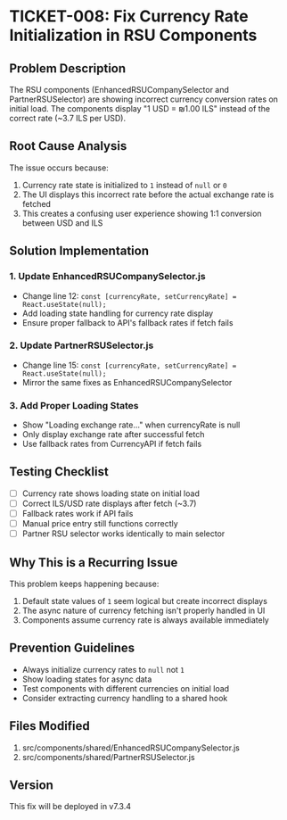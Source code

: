 # TICKET-008: Fix Currency Rate Initialization in RSU Components

## Problem Description
The RSU components (EnhancedRSUCompanySelector and PartnerRSUSelector) are showing incorrect currency conversion rates on initial load. The components display "1 USD = ₪1.00 ILS" instead of the correct rate (~3.7 ILS per USD).

## Root Cause Analysis
The issue occurs because:
1. Currency rate state is initialized to `1` instead of `null` or `0`
2. The UI displays this incorrect rate before the actual exchange rate is fetched
3. This creates a confusing user experience showing 1:1 conversion between USD and ILS

## Solution Implementation

### 1. Update EnhancedRSUCompanySelector.js
- Change line 12: `const [currencyRate, setCurrencyRate] = React.useState(null);`
- Add loading state handling for currency rate display
- Ensure proper fallback to API's fallback rates if fetch fails

### 2. Update PartnerRSUSelector.js  
- Change line 15: `const [currencyRate, setCurrencyRate] = React.useState(null);`
- Mirror the same fixes as EnhancedRSUCompanySelector

### 3. Add Proper Loading States
- Show "Loading exchange rate..." when currencyRate is null
- Only display exchange rate after successful fetch
- Use fallback rates from CurrencyAPI if fetch fails

## Testing Checklist
- [ ] Currency rate shows loading state on initial load
- [ ] Correct ILS/USD rate displays after fetch (~3.7)
- [ ] Fallback rates work if API fails
- [ ] Manual price entry still functions correctly
- [ ] Partner RSU selector works identically to main selector

## Why This is a Recurring Issue
This problem keeps happening because:
1. Default state values of `1` seem logical but create incorrect displays
2. The async nature of currency fetching isn't properly handled in UI
3. Components assume currency rate is always available immediately

## Prevention Guidelines
- Always initialize currency rates to `null` not `1`
- Show loading states for async data
- Test components with different currencies on initial load
- Consider extracting currency handling to a shared hook

## Files Modified
1. src/components/shared/EnhancedRSUCompanySelector.js
2. src/components/shared/PartnerRSUSelector.js

## Version
This fix will be deployed in v7.3.4